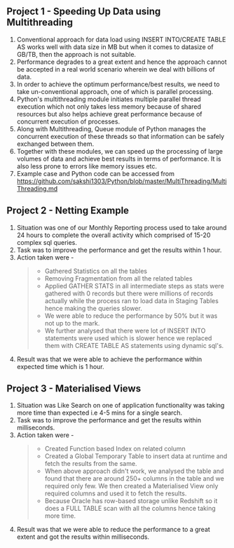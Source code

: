 ## Project 1 - Speeding Up Data using Multithreading

1. Conventional approach for data load using INSERT INTO/CREATE TABLE AS works well with data size in MB but when it comes to datasize of GB/TB, then the approach is not suitable.
2. Performance degrades to a great extent and hence the approach cannot be accepted in a real world scenario wherein we deal with billions of data.
3. In order to achieve the optimum performance/best results, we need to take un-conventional approach, one of which is parallel processing.
4. Python's multithreading module initiates multiple parallel thread execution which not only takes less memory because of shared resources but also helps achieve great performance because of concurrent execution of processes.
5. Along with Multithreading, Queue module of Python manages the concurrent execution of these threads so that information can be safely exchanged between them.
6. Together with these modules, we can speed up the processing of large volumes of data and achieve best results in terms of performance. It is also less prone to errors like memory issues etc.
7. Example case and Python code can be accessed from https://github.com/sakshi1303/Python/blob/master/MultiThreading/MultiThreading.md

## Project 2 - Netting Example

1. Situation was one of our Monthly Reporting process used to take around 24 hours to complete the overall activity which comprised of 15-20 complex sql queries.
2. Task was to improve the performance and get the results within 1 hour.
3. Action taken were -
   > - Gathered Statistics on all the tables
   > - Removing Fragmentation from all the related tables
   > - Applied GATHER STATS in all intermediate steps as stats were gathered with 0 records but there were millions of records actually while the process ran to load data in Staging Tables hence making the queries slower.
   > - We were able to reduce the performance by 50% but it was not up to the mark.
   > - We further analysed that there were lot of INSERT INTO statements were used which is slower hence we replaced them with CREATE TABLE AS statements using dynamic sql's.
 4. Result was that we were able to achieve the performance within expected time which is 1 hour.  

## Project 3 - Materialised Views

1. Situation was Like Search on one of application functionality was taking more time than expected i.e 4-5 mins for a single search.
2. Task was to improve the performance and get the results within milliseconds.
3. Action taken were -
   > - Created Function based Index on related column
   > - Created a Global Temporary Table to insert data at runtime and fetch the results from the same.
   > - When above approach didn't work, we analysed the table and found that there are around 250+ columns in the table and we required only few. We then created a Materialised View only required columns and used it to fetch the results.
   > - Because Oracle has row-based storage unlike Redshift so it does a FULL TABLE scan with all the columns hence taking more time.
4. Result was that we were able to reduce the performance to a great extent and got the results within milliseconds.
